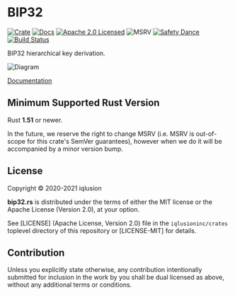 # BIP32

[![Crate][crate-image]][crate-link]
[![Docs][docs-image]][docs-link]
[![Apache 2.0 Licensed][license-image]][license-link]
![MSRV][rustc-image]
[![Safety Dance][safety-image]][safety-link]
[![Build Status][build-image]][build-link]

BIP32 hierarchical key derivation.

![Diagram](https://raw.githubusercontent.com/bitcoin/bips/4bc05ff903cb47eb18ce58a9836de1ac13ecf1b7/bip-0032/derivation.png)

[Documentation][docs-link]

## Minimum Supported Rust Version

Rust **1.51** or newer.

In the future, we reserve the right to change MSRV (i.e. MSRV is out-of-scope
for this crate's SemVer guarantees), however when we do it will be accompanied by
a minor version bump.

## License

Copyright © 2020-2021 iqlusion

**bip32.rs** is distributed under the terms of either the MIT license
or the Apache License (Version 2.0), at your option.

See [LICENSE] (Apache License, Version 2.0) file in the `iqlusioninc/crates`
toplevel directory of this repository or [LICENSE-MIT] for details.

## Contribution

Unless you explicitly state otherwise, any contribution intentionally
submitted for inclusion in the work by you shall be dual licensed as above,
without any additional terms or conditions.

[//]: # (badges)

[crate-image]: https://img.shields.io/crates/v/bip32.svg
[crate-link]: https://crates.io/crates/bip32
[docs-image]: https://docs.rs/bip32/badge.svg
[docs-link]: https://docs.rs/bip32/
[license-image]: https://img.shields.io/badge/license-Apache2.0-blue.svg
[license-link]: https://github.com/iqlusioninc/crates/blob/main/LICENSE
[rustc-image]: https://img.shields.io/badge/rustc-1.51+-blue.svg
[safety-image]: https://img.shields.io/badge/unsafe-forbidden-success.svg
[safety-link]: https://github.com/rust-secure-code/safety-dance/
[build-image]: https://github.com/iqlusioninc/crates/actions/workflows/bip32.yml/badge.svg
[build-link]: https://github.com/iqlusioninc/crates/actions/workflows/bip32.yml
